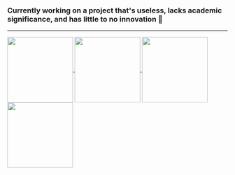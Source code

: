 ### Currently working on a project that's useless, lacks academic significance, and has little to no innovation :hankey:

---- 


<a href="https://github.com/anuraghazra/github-readme-stats#gh-dark-mode-only">
  <img height="150" align="center" src="https://github-readme-stats.vercel.app/api/top-langs/?username=yzhhh2212&layout=compact&theme=vue-dark"/>
</a>
<a href="https://github.com/anuraghazra/github-readme-stats#gh-dark-mode-only">
  <img height="150" align="center" src="https://github-readme-stats.vercel.app/api?username=yzhhh2212&show_icons=true&theme=vue-dark&hide=contribs&rank_icon=percentile"/>
</a>
<a href="https://github.com/anuraghazra/github-readme-stats#gh-light-mode-only">
  <img height="150" align="center" src="https://github-readme-stats.vercel.app/api/top-langs/?username=yzhhh2212&layout=compact&theme=vue-dark"/>
</a>
<a href="https://github.com/anuraghazra/github-readme-stats#gh-light-mode-only">
  <img height="150" align="center" src="https://github-readme-stats.vercel.app/api?username=yzhhh2212&show_icons=true&theme=vue-dark&hide=contribs"/>
</a>
<!--
**yzhhh2212/yzhhh2212** is a ✨ _special_ ✨ repository because its `README.md` (this file) appears on your GitHub profile.

Here are some ideas to get you started:

- 🔭 I’m currently working on ...
- 🌱 I’m currently learning ...
- 👯 I’m looking to collaborate on ...
- 🤔 I’m looking for help with ...
- 💬 Ask me about ...
- 📫 How to reach me: ...
- 😄 Pronouns: ...
- ⚡ Fun fact: ...
-->
